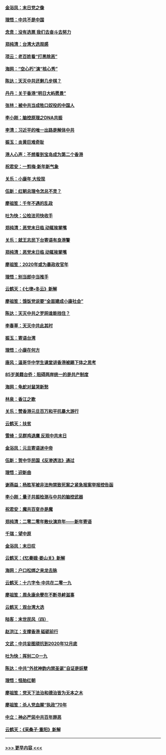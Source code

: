 #### [金浴凤：末日党之像](../pages/nsc993/n11787475.md?t=01130722) 
#### [理悟：中共不是中国](../pages/nsc993/n11787463.md?t=01130722) 
#### [念贲：没有选票  我们去奋斗去努力](../pages/nsc993/n11787398.md?t=01130722) 
#### [郑纯清：台湾大选观感](../pages/nsc993/n11786210.md?t=01130722) 
#### [项云：老百姓看“打黑除恶”](../pages/nsc993/n11785398.md?t=01130722) 
#### [海网：“空心朽”演“核心秀”](../pages/nsc993/n11783874.md?t=01130722) 
#### [陈达：天灭中共还剩几步棋？](../pages/nsc993/n11783719.md?t=01130722) 
#### [丹丹：关于香港“明日大屿愿景”](../pages/nsc993/n11783273.md?t=01130722) 
#### [张林：被中共当成牲口奴役的中国人](../pages/nsc993/n11782397.md?t=01130722) 
#### [李小刚：脑控原理之DNA共振](../pages/nsc993/n11780962.md?t=01130722) 
#### [李清：习近平的唯一出路是解体中共](../pages/nsc993/n11780866.md?t=01130722) 
#### [振玉：炎黄巨难奇耻](../pages/nsc993/n11779632.md?t=01130722) 
#### [港人心声：不想看到宝岛成为第二个香港](../pages/nsc993/n11778817.md?t=01130722) 
#### [祝君安：一剪梅‧新年新气象](../pages/nsc993/n11776340.md?t=01130722) 
#### [关乐：小康年 大役现](../pages/nsc993/n11774213.md?t=01130722) 
#### [伍新：红朝总理令怎总不灵？](../pages/nsc993/n11770813.md?t=01130722) 
#### [廖祖笙：千年不遇的乱政](../pages/nsc993/n11770373.md?t=01130722) 
#### [吐为快：公检法司快收手](../pages/nsc993/n11770359.md?t=01130722) 
#### [郑纯清：恶党末日临 动辄挨掌嘴](../pages/nsc993/n11769912.md?t=01130722) 
#### [关乐：就王志民下台寄语有良港警](../pages/nsc993/n11769903.md?t=01130722) 
#### [郑纯清：恶党末日临 动辄挨掌嘴](../pages/nsc993/n11769356.md?t=01130722) 
#### [廖祖笙：2020年或为暴政收官年](../pages/nsc993/n11768216.md?t=01130722) 
#### [理悟：别当郎中当推手](../pages/nsc993/n11768243.md?t=01130722) 
#### [云鹤天：《七律▪冬云》新解](../pages/nsc993/n11768204.md?t=01130722) 
#### [廖祖笙：饿饭党说要“全面建成小康社会”](../pages/nsc993/n11767482.md?t=01130722) 
#### [陈达：天灭中共之罗网谁能挡住？](../pages/nsc993/n11767465.md?t=01130722) 
#### [李春草：天灭中共此其时](../pages/nsc993/n11767452.md?t=01130722) 
#### [振玉：寄语台湾](../pages/nsc993/n11767432.md?t=01130722) 
#### [理悟：小康在何方](../pages/nsc993/n11767394.md?t=01130722) 
#### [唐风：温哥华中学生课堂讲香港被踢下体之思考](../pages/nsc993/n11766848.md?t=01130722) 
#### [85岁美籍台侨：阻碍两岸统一的是共产制度](../pages/nsc993/n11765043.md?t=01130722) 
#### [海网：龟蛇对鼠哭新愁](../pages/nsc993/n11764895.md?t=01130722) 
#### [林泉：香江之歌](../pages/nsc993/n11764415.md?t=01130722) 
#### [关乐：赞香港元旦百万和平抗暴大游行](../pages/nsc993/n11764382.md?t=01130722) 
#### [云鹤天：扶贫](../pages/nsc993/n11764245.md?t=01130722) 
#### [雪绮：见群鸡退鹰  反观中共末日](../pages/nsc993/n11762112.md?t=01130722) 
#### [金浴凤：元旦寄语迷中帝](../pages/nsc993/n11761788.md?t=01130722) 
#### [伍新：贺中华民国《反渗透法》通过](../pages/nsc993/n11761994.md?t=01130722) 
#### [理悟：迎新曲](../pages/nsc993/n11761152.md?t=01130722) 
#### [谢燕益：杨胜军被非法拘禁致死案之紧急报案举报控告函](../pages/nsc993/n11756134.md?t=01130722) 
#### [李小刚：量子共振检测与中共的脑控武器](../pages/nsc993/n11754518.md?t=01130722) 
#### [祝君安：魔共百变亦是魔](../pages/nsc993/n11754469.md?t=01130722) 
#### [郑纯清：二零二零年散伙演弃年——新年寄语](../pages/nsc993/n11754195.md?t=01130722) 
#### [千瑞：望中原](../pages/nsc993/n11754159.md?t=01130722) 
#### [金浴凤：末日叹](../pages/nsc993/n11752359.md?t=01130722) 
#### [云鹤天：《忆秦娥‧娄山关》新解](../pages/nsc993/n11752348.md?t=01130722) 
#### [海网：户口松绑之来龙去脉](../pages/nsc993/n11752328.md?t=01130722) 
#### [云鹤天：十六字令‧中共在二零一九](../pages/nsc993/n11752305.md?t=01130722) 
#### [廖祖笙：周永康余孽在不断寻衅滋事](../pages/nsc993/n11751013.md?t=01130722) 
#### [云鹤天：观台湾大选](../pages/nsc993/n11751007.md?t=01130722) 
#### [陆客：末世民风（四）](../pages/nsc993/n11749203.md?t=01130722) 
#### [赵洪江：支撑香港 砥砺前行](../pages/nsc993/n11748482.md?t=01130722) 
#### [文武：中共妄图顽抗到2020年12月底](../pages/nsc993/n11748446.md?t=01130722) 
#### [吐为快：挥别二O一九](../pages/nsc993/n11748411.md?t=01130722) 
#### [陈达：中共“外扰神韵内禁圣诞”自证是妖孽](../pages/nsc993/n11748226.md?t=01130722) 
#### [理悟：怪胎红朝](../pages/nsc993/n11748206.md?t=01130722) 
#### [廖祖笙：党天下法治和德治皆为无本之木](../pages/nsc993/n11748135.md?t=01130722) 
#### [廖祖笙：杀人党血腥“执政”70年](../pages/nsc993/n11745144.md?t=01130722) 
#### [中立：神必严惩中共百年罪恶](../pages/nsc993/n11744970.md?t=01130722) 
#### [云鹤天：《采桑子‧重阳》新解](../pages/nsc993/n11744948.md?t=01130722) 

----
#### [ >>> 更早内容 <<< ](../indexes/nsc993-earlier.md)
